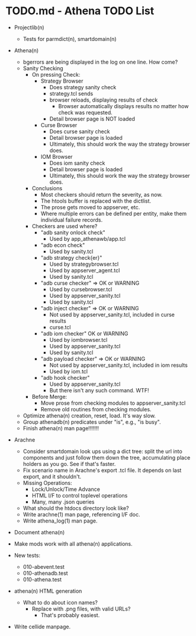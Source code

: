 # TODO.md - Athena TODO List

- Projectlib(n)
  - Tests for parmdict(n), smartdomain(n)
- Athena(n)
  - bgerrors are being displayed in the log on one line.  How come?
  - Sanity Checking
    - On pressing Check:
      - Strategy Browser
        - Does strategy sanity check
        - strategy.tcl sends <Check>
        - browser reloads, displaying results of check
          - Browser automatically displays results no matter how check was
            requested.
        - Detail browser page is NOT loaded
      - Curse Browser
        - Does curse sanity check
        - Detail browser page is loaded
        - Ultimately, this should work the way the strategy browser does.
      - IOM Browser
        - Does iom sanity check
        - Detail browser page is loaded
        - Ultimately, this should work the way the strategy browser does.
    - Conclusions
      - Most checkers should return the severity, as now.
      - The htools buffer is replaced with the dictlist.
      - The prose gets moved to appserver, etc.
      - Where multiple errors can be defined per entity, make them 
        individual failure records.
    - Checkers are used where?
      - "adb sanity onlock check"
        - Used by app_athenawb/app.tcl
      - "adb econ check"
        - Used by sanity.tcl
      - "adb strategy check{er}"
        - Used by strategybrowser.tcl
        - Used by appserver_agent.tcl
        - Used by sanity.tcl
      - "adb curse checker" => OK or WARNING
        - Used by cursebrowser.tcl
        - Used by appserver_sanity.tcl
        - Used by sanity.tcl
      - "adb inject checker" => OK or WARNING
        - Not used by appserver_sanity.tcl, included in curse results
        - curse.tcl
      - "adb iom checker" OK or WARNING
        - Used by iombrowser.tcl
        - Used by appserver_sanity.tcl
        - Used by sanity.tcl
      - "adb payload checker"  => OK or WARNING
        - Not used by appserver_sanity.tcl, included in iom results
        - Used by iom.tcl
      - "adb hook checker"
        - Used by appserver_sanity.tcl
        - But there isn't any such command.  WTF!
    - Before Merge:
      - Move prose from checking modules to appserver_sanity.tcl
      - Remove old routines from checking modules.
  - Optimize athena(n) creation, reset, load.  It's way slow.
  - Group athenadb(n) predicates under "is", e.g., "is busy".
  - Finish athena(n) man page!!!!!!!
- Arachne
  - Consider smartdomain look ups using a dict tree: split the url into
    components and just follow them down the tree, accumulating place
    holders as you go.  See if that's faster.
  - Fix scenario name in Arachne's export .tcl file.  It depends on last 
    export, and it shouldn't.
  - Missing Operations:
    - Lock/Unlock/Time Advance
    - HTML I/F to control toplevel operations
    - Many, many .json queries
  - What should the htdocs directory look like?
  - Write arachne(1) man page, referencing I/F doc.
  - Write athena_log(1) man page.


- Document athena(n)
- Make mods work with all athena(n) applications.
- New tests:
  - 010-abevent.test
  - 010-athenadb.test
  - 010-athena.test
- athena(n) HTML generation
  - What to do about icon names?
    - Replace with .png files, with valid URLs?
      - That's probably easiest.
- Write cellide manpage.



